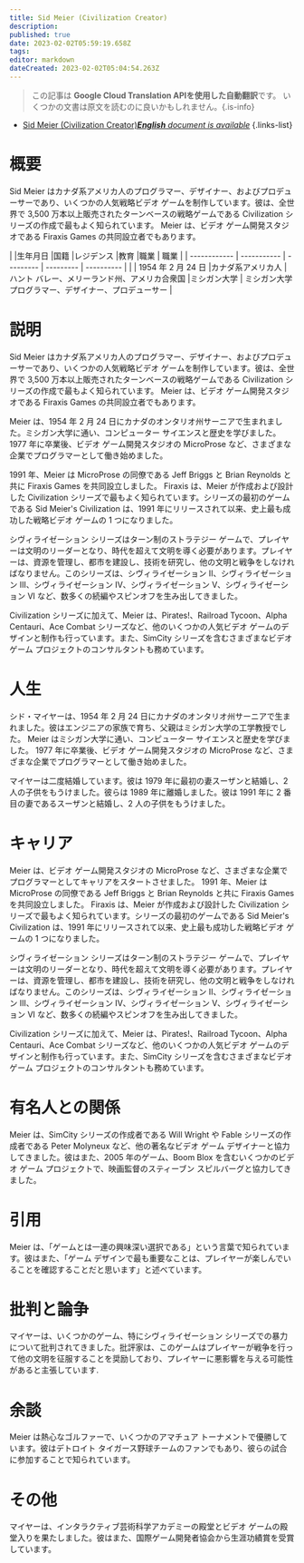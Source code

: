 ```yaml
---
title: Sid Meier (Civilization Creator)
description: 
published: true
date: 2023-02-02T05:59:19.658Z
tags: 
editor: markdown
dateCreated: 2023-02-02T05:04:54.263Z
---
```


> この記事は **Google Cloud Translation APIを使用した自動翻訳**です。
いくつかの文書は原文を読むのに良いかもしれません。{.is-info}



- [Sid Meier (Civilization Creator)***English** document is available*](/en/Knowledge-base/Dictionary/Person/sid-meier-civilization-creator)
{.links-list}


# 概要

Sid Meier はカナダ系アメリカ人のプログラマー、デザイナー、およびプロデューサーであり、いくつかの人気戦略ビデオ ゲームを制作しています。彼は、全世界で 3,500 万本以上販売されたターンベースの戦略ゲームである Civilization シリーズの作成で最もよく知られています。 Meier は、ビデオ ゲーム開発スタジオである Firaxis Games の共同設立者でもあります。

| |生年月日 |国籍 |レジデンス |教育 |職業 | 職業
| | ------------ | ----------- | --------- | --------- | ---------- |
| | 1954 年 2 月 24 日 |カナダ系アメリカ人 |ハント バレー、メリーランド州、アメリカ合衆国 |ミシガン大学 | ミシガン大学プログラマー、デザイナー、プロデューサー |

# 説明

Sid Meier はカナダ系アメリカ人のプログラマー、デザイナー、およびプロデューサーであり、いくつかの人気戦略ビデオ ゲームを制作しています。彼は、全世界で 3,500 万本以上販売されたターンベースの戦略ゲームである Civilization シリーズの作成で最もよく知られています。 Meier は、ビデオ ゲーム開発スタジオである Firaxis Games の共同設立者でもあります。

Meier は、1954 年 2 月 24 日にカナダのオンタリオ州サーニアで生まれました。ミシガン大学に通い、コンピューター サイエンスと歴史を学びました。 1977 年に卒業後、ビデオ ゲーム開発スタジオの MicroProse など、さまざまな企業でプログラマーとして働き始めました。

1991 年、Meier は MicroProse の同僚である Jeff Briggs と Brian Reynolds と共に Firaxis Games を共同設立しました。 Firaxis は、Meier が作成および設計した Civilization シリーズで最もよく知られています。シリーズの最初のゲームである Sid Meier's Civilization は、1991 年にリリースされて以来、史上最も成功した戦略ビデオ ゲームの 1 つになりました。

シヴィライゼーション シリーズはターン制のストラテジー ゲームで、プレイヤーは文明のリーダーとなり、時代を超えて文明を導く必要があります。プレイヤーは、資源を管理し、都市を建設し、技術を研究し、他の文明と戦争をしなければなりません。このシリーズは、シヴィライゼーション II、シヴィライゼーション III、シヴィライゼーション IV、シヴィライゼーション V、シヴィライゼーション VI など、数多くの続編やスピンオフを生み出してきました。

Civilization シリーズに加えて、Meier は、Pirates!、Railroad Tycoon、Alpha Centauri、Ace Combat シリーズなど、他のいくつかの人気ビデオ ゲームのデザインと制作も行っています。また、SimCity シリーズを含むさまざまなビデオ ゲーム プロジェクトのコンサルタントも務めています。

# 人生

シド・マイヤーは、1954 年 2 月 24 日にカナダのオンタリオ州サーニアで生まれました。彼はエンジニアの家族で育ち、父親はミシガン大学の工学教授でした。 Meier はミシガン大学に通い、コンピューター サイエンスと歴史を学びました。 1977 年に卒業後、ビデオ ゲーム開発スタジオの MicroProse など、さまざまな企業でプログラマーとして働き始めました。

マイヤーは二度結婚しています。彼は 1979 年に最初の妻スーザンと結婚し、2 人の子供をもうけました。彼らは 1989 年に離婚しました。彼は 1991 年に 2 番目の妻であるスーザンと結婚し、2 人の子供をもうけました。

# キャリア

Meier は、ビデオ ゲーム開発スタジオの MicroProse など、さまざまな企業でプログラマーとしてキャリアをスタートさせました。 1991 年、Meier は MicroProse の同僚である Jeff Briggs と Brian Reynolds と共に Firaxis Games を共同設立しました。 Firaxis は、Meier が作成および設計した Civilization シリーズで最もよく知られています。シリーズの最初のゲームである Sid Meier's Civilization は、1991 年にリリースされて以来、史上最も成功した戦略ビデオ ゲームの 1 つになりました。

シヴィライゼーション シリーズはターン制のストラテジー ゲームで、プレイヤーは文明のリーダーとなり、時代を超えて文明を導く必要があります。プレイヤーは、資源を管理し、都市を建設し、技術を研究し、他の文明と戦争をしなければなりません。このシリーズは、シヴィライゼーション II、シヴィライゼーション III、シヴィライゼーション IV、シヴィライゼーション V、シヴィライゼーション VI など、数多くの続編やスピンオフを生み出してきました。

Civilization シリーズに加えて、Meier は、Pirates!、Railroad Tycoon、Alpha Centauri、Ace Combat シリーズなど、他のいくつかの人気ビデオ ゲームのデザインと制作も行っています。また、SimCity シリーズを含むさまざまなビデオ ゲーム プロジェクトのコンサルタントも務めています。

# 有名人との関係

Meier は、SimCity シリーズの作成者である Will Wright や Fable シリーズの作成者である Peter Molyneux など、他の著名なビデオ ゲーム デザイナーと協力してきました。彼はまた、2005 年のゲーム、Boom Blox を含むいくつかのビデオ ゲーム プロジェクトで、映画監督のスティーブン スピルバーグと協力してきました。

# 引用

Meier は、「ゲームとは一連の興味深い選択である」という言葉で知られています。彼はまた、「ゲーム デザインで最も重要なことは、プレイヤーが楽しんでいることを確認することだと思います」と述べています。

# 批判と論争

マイヤーは、いくつかのゲーム、特にシヴィライゼーション シリーズでの暴力について批判されてきました。批評家は、このゲームはプレイヤーが戦争を行って他の文明を征服することを奨励しており、プレイヤーに悪影響を与える可能性があると主張しています.

# 余談

Meier は熱心なゴルファーで、いくつかのアマチュア トーナメントで優勝しています。彼はデトロイト タイガース野球チームのファンでもあり、彼らの試合に参加することで知られています。

# その他

マイヤーは、インタラクティブ芸術科学アカデミーの殿堂とビデオ ゲームの殿堂入りを果たしました。彼はまた、国際ゲーム開発者協会から生涯功績賞を受賞しています。